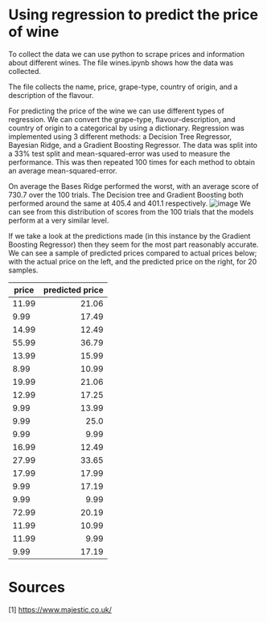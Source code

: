 # Using regression to predict the price of wine

To collect the data we can use python to scrape prices and information about different wines. The file wines.ipynb shows how the data was collected. 

The file collects the name, price, grape-type, country of origin, and a description of the flavour. 

For predicting the price of the wine we can use different types of regression. We can convert the grape-type, flavour-description, and country of origin to a categorical by using a dictionary. 
Regression was implemented using 3 different methods: a Decision Tree Regressor, Bayesian Ridge, and a Gradient Boosting Regressor. 
The data was split into a 33% test split and mean-squared-error was used to measure the performance. This was then repeated 100 times for each method to obtain an average mean-squared-error.

On average the Bases Ridge performed the worst, with an average score of 730.7 over the 100 trials. The Decision tree and Gradient Boosting both performed around the same at 405.4 and 401.1 respectively. 
![image](https://user-images.githubusercontent.com/60330103/222130827-f8c62e15-183f-4615-94ff-f695865de337.png)
We can see from this distribution of scores from the 100 trials that the models perform at a very similar level.

If we take a look at the predictions made (in this instance by the Gradient Boosting Regressor) then they seem for the most part reasonably accurate. We can see a sample of predicted prices compared to actual prices below; with the actual price on the left, and the predicted price on the right, for 20 samples.

|price | predicted price|
|------|---------------:|
|11.99 | 21.06 |
|9.99 | 17.49 |
|14.99 | 12.49 | 
|55.99 | 36.79 |
|13.99 | 15.99 |
|8.99 | 10.99 |
|19.99 | 21.06 |
|12.99 | 17.25 |
|9.99 | 13.99 |
|9.99 | 25.0 |
|9.99 | 9.99 |
|16.99 | 12.49 |
|27.99 | 33.65 |
|17.99 | 17.99 |
|9.99 | 17.19 |
|9.99 | 9.99 |
|72.99 | 20.19 |
|11.99 | 10.99 |
|11.99 | 9.99 |
|9.99 | 17.19 |





# Sources 

[1] https://www.majestic.co.uk/
